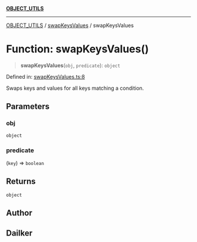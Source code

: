 [**OBJECT_UTILS**](../../README.md)

***

[OBJECT_UTILS](../../README.md) / [swapKeysValues](../README.md) / swapKeysValues

# Function: swapKeysValues()

> **swapKeysValues**(`obj`, `predicate`): `object`

Defined in: [swapKeysValues.ts:8](https://github.com/dailker/everyutil/blob/2c6c8c707de5d4a5d228d272d2d21855929838e2/src/object/swapKeysValues.ts#L8)

Swaps keys and values for all keys matching a condition.

## Parameters

### obj

`object`

### predicate

(`key`) => `boolean`

## Returns

`object`

## Author

## Dailker
